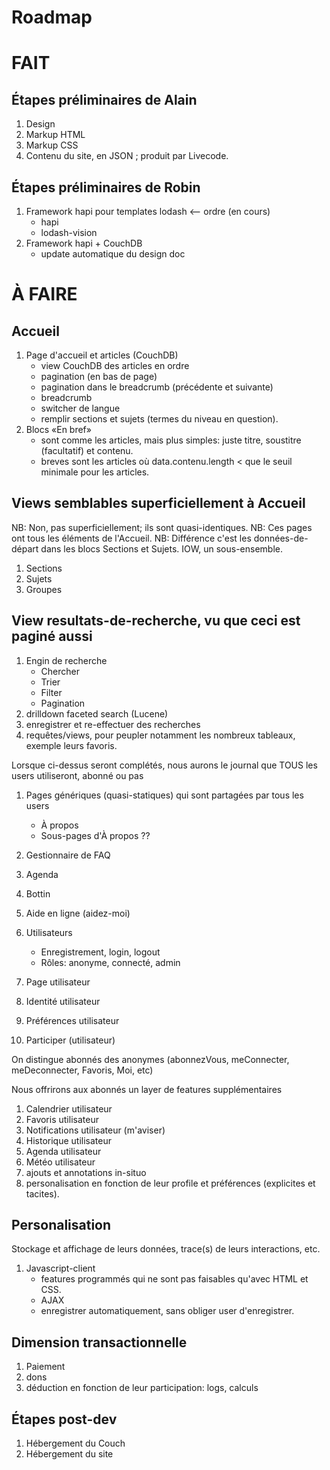 # Roadmap

# FAIT

## Étapes préliminaires de Alain

1. Design
1. Markup HTML
1. Markup CSS
1. Contenu du site, en JSON ; produit par Livecode.

## Étapes préliminaires de Robin

1. Framework hapi pour templates lodash  <-- ordre (en cours)
   * hapi
   * lodash-vision
1. Framework hapi + CouchDB
   * update automatique du design doc

# À FAIRE

## Accueil

1. Page d'accueil et articles (CouchDB)
   * view CouchDB des articles en ordre
   * pagination (en bas de page)
   * pagination dans le breadcrumb (précédente et suivante)
   * breadcrumb
   * switcher de langue
   * remplir sections et sujets (termes du niveau en question).
1. Blocs «En bref»
   * sont comme les articles, mais plus simples: juste titre, soustitre (facultatif) et contenu.
   * breves sont les articles où data.contenu.length < que le seuil minimale pour les articles.

## Views semblables superficiellement à Accueil

NB: Non, pas superficiellement; ils sont quasi-identiques.
NB: Ces pages ont tous les éléments de l'Accueil.
NB: Différence c'est les données-de-départ dans les blocs Sections et Sujets. IOW, un sous-ensemble.

1. Sections
1. Sujets
1. Groupes

##  View resultats-de-recherche, vu que ceci est paginé aussi

1. Engin de recherche
   * Chercher
   * Trier
   * Filter
   * Pagination
1. drilldown faceted search (Lucene)
1. enregistrer et re-effectuer des recherches
1. requêtes/views, pour peupler notamment les nombreux tableaux, exemple leurs favoris.

Lorsque ci-dessus seront complétés, nous aurons le journal que TOUS les users utiliseront, abonné ou pas

1. Pages génériques (quasi-statiques) qui sont partagées par tous les users
   * À propos
   * Sous-pages d'À propos ??
1. Gestionnaire de FAQ
1. Agenda
1. Bottin
1. Aide en ligne (aidez-moi)

1. Utilisateurs
   * Enregistrement, login, logout
   * Rôles: anonyme, connecté, admin
1. Page utilisateur
1. Identité utilisateur
1. Préférences utilisateur
1. Participer (utilisateur)

On distingue abonnés des anonymes (abonnezVous, meConnecter, meDeconnecter, Favoris, Moi, etc)

Nous offrirons aux abonnés un layer de features supplémentaires 

1. Calendrier utilisateur
1. Favoris utilisateur
1. Notifications utilisateur (m'aviser)
1. Historique utilisateur
1. Agenda utilisateur
1. Météo utilisateur
1. ajouts et annotations in-situo
1. personalisation en fonction de leur profile et préférences (explicites et tacites).

## Personalisation

Stockage et affichage de leurs données, trace(s) de leurs interactions, etc.

1. Javascript-client
   * features programmés qui ne sont pas faisables qu'avec HTML et CSS.
   * AJAX
   * enregistrer automatiquement, sans obliger user d'enregistrer.

## Dimension transactionnelle

1. Paiement
1. dons
1. déduction en fonction de leur participation: logs, calculs

## Étapes post-dev
1. Hébergement du Couch
1. Hébergement du site
